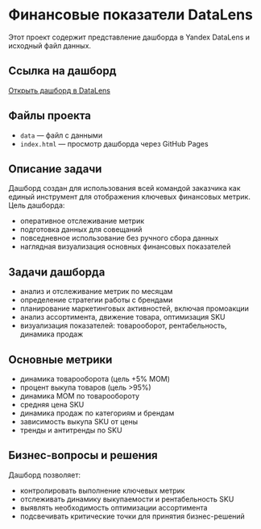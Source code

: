 # Финансовые показатели DataLens

Этот проект содержит представление дашборда в Yandex DataLens и исходный файл данных.

## Ссылка на дашборд
[Открыть дашборд в DataLens](https://datalens.yandex.cloud/qly7jf2qjspab?state=f683fea72265)

## Файлы проекта
- `data` — файл с данными
- `index.html` — просмотр дашборда через GitHub Pages

## Описание задачи

Дашборд создан для использования всей командой заказчика как единый инструмент для отображения ключевых финансовых метрик.  
Цель дашборда:  
 * оперативное отслеживание метрик  
 * подготовка данных для совещаний  
 * повседневное использование без ручного сбора данных 
 * наглядная визуализация основных финансовых показателей

## Задачи дашборда

 * анализ и отслеживание метрик по месяцам
 * определение стратегии работы с брендами
 * планирование маркетинговых активностей, включая промоакции
 * анализ ассортимента, движение товара, оптимизация SKU
 * визуализация показателей: товарооборот, рентабельность, динамика продаж

## Основные метрики

 * динамика товарооборота (цель +5% MOM)
 * процент выкупа товаров (цель >95%)
 * динамика MOM по товарообороту
 * средняя цена SKU
 * динамика продаж по категориям и брендам
 * зависимость выкупа SKU от цены
 * тренды и антитренды по SKU

## Бизнес-вопросы и решения

Дашборд позволяет:  
 * контролировать выполнение ключевых метрик
 * отслеживать динамику выкупаемости и рентабельность SKU
 * выявлять необходимость оптимизации ассортимента
 * подсвечивать критические точки для принятия бизнес-решений
